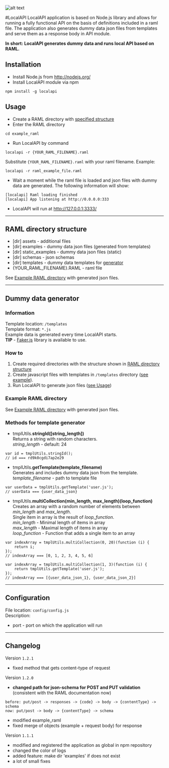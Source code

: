 ![alt text](https://github.com/isaacloud/local-api/raw/dev/logo.png "Local-API logo")

#LocalAPI
LocalAPI application is based on Node.js library and allows for running a fully functional API on the basis of definitions included in a raml file.
The application also generates dummy data json files from templates and serve them as a response body in API module.

**In short: LocalAPI generates dummy data and runs local API based on RAML.**

## Installation
- Install Node.js from http://nodejs.org/
- Install LocalAPI module via npm
```
npm install -g localapi
```

## Usage
- Create a RAML directory with [specified structure](#raml-directory-structure)
- Enter the RAML directory
```
cd example_raml
```
- Run LocalAPI by command
```
localapi -r {YOUR_RAML_FILENAME}.raml
```
Substitute `{YOUR_RAML_FILENAME}.raml` with your raml filename. Example:
```
localapi -r raml_example_file.raml
```
- Wait a moment while the raml file is loaded and json files with dummy data are generated. The following information will show:
```
[localapi] Raml loading finished
[localapi] App listening at http://0.0.0.0:333
```
- LocalAPI will run at http://127.0.0.1:3333/

---
## RAML directory structure
- [dir] assets - additional files
- [dir] examples - dummy data json files (generated from templates)
- [dir] static_examples - dummy data json files (static)
- [dir] schemas - json schemas
- [dir] templates - dummy data templates for [generator](#dummy-data-generator)
- {YOUR_RAML_FILENAME}.RAML - raml file

See [Example RAML directory](example_raml) with generated json files.

---
## Dummy data generator

### Information
Template location: `/templates`<br />
Template format: `*.js`<br />
Example data is generated every time LocalAPI starts.<br />
**TIP** - [Faker.js](https://github.com/marak/Faker.js/) library is available to use.

### How to
1. Create required directories with the structure shown in [RAML directory structure](#raml-directory-structure)
2. Create javascript files with templates in `/templates` directory ([see example](#example-raml)).
3. Run LocalAPI to generate json files ([see Usage](#usage))

### Example RAML directory
See [Example RAML directory](example_raml) with generated json files.

### Methods for template generator
- tmplUtils.**stringId([string_length])**<br>
Returns a string with random characters.<br>
*string_length* - default: 24
```
var id = tmplUtils.stringId();
// id === rd9k0cgdi7ap2e29
```
- tmplUtils.**getTemplate(template_filename)**<br>
Generates and includes dummy data json from the template.<br>
*template_filename* - path to template file
```
var userData = tmplUtils.getTemplate('user.js');
// userData === {user_data_json}
```
- tmplUtils.**multiCollection(min_length, max_length)(loop_function)**<br>
Creates an array with a random number of elements between *min_length* and *max_length*.<br>
Single item in array is the result of *loop_function*. <br>
*min_length* - Minimal length of items in array<br>
*max_length* - Maximal length of items in array<br>
*loop_function* - Function that adds a single item to an array
```
var indexArray = tmplUtils.multiCollection(0, 20)(function (i) {
    return i;
});
// indexArray === [0, 1, 2, 3, 4, 5, 6]
```
```
var indexArray = tmplUtils.multiCollection(1, 3)(function (i) {
    return tmplUtils.getTemplate('user.js');
});
// indexArray === [{user_data_json_1}, {user_data_json_2}]
```
---
## Configuration
File location: `config/config.js`<br />
Description:
- port - port on which the application will run

---
## Changelog
Version `1.2.1`
- fixed method that gets content-type of request

Version `1.2.0`
- **changed path for json-schema for POST and PUT validation** (consistent with the RAML documentation now)
```
before: put/post -> responses -> {code} -> body -> {contentType} -> schema
now: put/post -> body -> {contentType} -> schema
```
- modified example_raml
- fixed merge of objects (example + request body) for response

Version `1.1.1`
- modified and registered the application as global in npm repository
- changed the color of logs
- added feature: make dir 'examples' if does not exist
- a lot of small fixes
